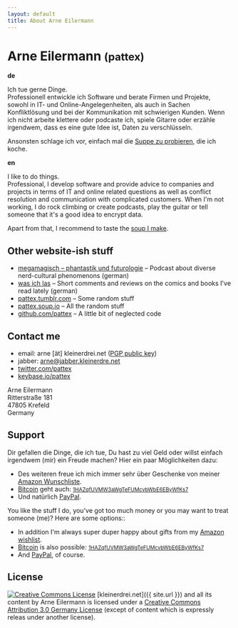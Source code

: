 ```yaml
---
layout: default
title: About Arne Eilermann
---
```

<h1>Arne Eilermann <small>(pattex)</small></h1>

<div class="row-fluid">
  <div class="span6">
    <strong>de</strong>
    <p>
      Ich tue gerne Dinge.<br>
      Professionell entwickle ich Software und berate Firmen und Projekte, sowohl in IT- und Online-Angelegenheiten, als auch in Sachen Konfliktlösung und bei der Kommunikation mit schwierigen Kunden. Wenn ich nicht arbeite klettere oder podcaste ich, spiele Gitarre oder erzähle irgendwem, dass es eine gute Idee ist, Daten zu verschlüsseln.
    </p>
    <p>
      Ansonsten schlage ich vor, einfach mal die <a href="http://pattex.soup.io/">Suppe zu probieren</a>, die ich koche.
    </p>
  </div>
  <div class="span6">
    <strong>en</strong>
    <p>
      I like to do things.<br>
      Professional, I develop software and provide advice to companies and projects in terms of IT and online related questions as well as conflict resolution and communication with complicated customers. When I'm not working, I do rock climbing or create podcasts, play the guitar or tell someone that it's a good idea to encrypt data.
    </p>
    <p>
      Apart from that, I recommend to taste the <a href="http://pattex.soup.io/">soup I make</a>.
    </p>
  </div>
</div>

## Other website-ish stuff

* [megamagisch – phantastik und futurologie](http://megamagis.ch/) – Podcast about diverse nerd-cultural phenomenons (german)
* [was ich las](http://wasichlas.tumblr.com/) – Short comments and reviews on the comics and books I've read lately (german)
* [pattex.tumblr.com](http://pattex.tumblr.com/) – Some random stuff
* [pattex.soup.io](http://pattex.soup.io/) – All the random stuff
* [github.com/pattex](https://github.com/pattex) – A little bit of neglected code

## Contact me

* email: arne \[ät\] kleinerdrei.net ([PGP public key](/files/85A8013B.asc))
* jabber: [arne@jabber.kleinerdre.net](xmpp:arne@jabber.kleinerdre.net)
* [twitter.com/pattex](https://twitter.com/pattex/)
* [keybase.io/pattex](https://keybase.io/pattex)

Arne Eilermann  
Ritterstraße 181  
47805 Krefeld  
Germany

## Support

<div class="row-fluid">
  <div class="span6">
    <p>
      Dir gefallen die Dinge, die ich tue, Du hast zu viel Geld oder willst einfach irgendwem (mir) ein Freude machen? Hier ein paar Möglichkeiten dazu:
    </p>
    <ul>
      <li>
        Des weiteren freue ich mich immer sehr über Geschenke von meiner <a href="http://www.amazon.de/registry/wishlist/SVTTOPEX09XF">Amazon Wunschliste</a>.
      </li>
      <li>
        <a href="http://bitcoin.org/">Bitcoin</a> geht auch: <small><a href="bitcoin:1HAZqfUVMW3aWgTeFUMcvbWbE6EByWfKs7">1HAZqfUVMW3aWgTeFUMcvbWbE6EByWfKs7</a></small>
      </li>
      <li>
        Und natürlich <a href="https://www.paypal.com/cgi-bin/webscr?cmd=_s-xclick&amp;hosted_button_id=9JX9DU47YJUQ8">PayPal</a>.
      </li>
    </ul>
  </div>
  <div class="span6">
    <p>
      You like the stuff I do, you've got too much money or you may want to treat someone (me)? Here are some options::
    </p>
    <ul>
      <li>
        In addition I'm always super duper happy about gifts from my <a href="http://www.amazon.de/registry/wishlist/SVTTOPEX09XF">Amazon wishlist</a>.
      </li>
      <li>
        <a href="http://bitcoin.org/">Bitcoin</a> is also possible: <small><a href="bitcoin:1HAZqfUVMW3aWgTeFUMcvbWbE6EByWfKs7">1HAZqfUVMW3aWgTeFUMcvbWbE6EByWfKs7</a></small>
      </li>
      <li>
        And <a href="https://www.paypal.com/cgi-bin/webscr?cmd=_s-xclick&amp;hosted_button_id=9JX9DU47YJUQ8">PayPal</a>, of course.
      </li>
    </ul>
  </div>
</div>

## License

<a rel="license" href="http://creativecommons.org/licenses/by/3.0/de/"><img alt="Creative Commons License" style="border-width:0" src="https://i.creativecommons.org/l/by/3.0/de/88x31.png" /></a>
[kleinerdrei.net]({{ site.url }}) and all its content by Arne Eilermann
is licensed under a [Creative Commons Attribution 3.0 Germany License](http://creativecommons.org/licenses/by/3.0/de/) (except of content which is expressly releas under another license).
